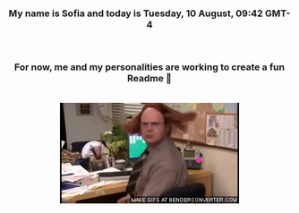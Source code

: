 


<div align="center">
<h3 >My name is Sofia and today is Tuesday, 10 August, 09:42 GMT-4</h3><br>
<h3 >For now, me and my personalities are working to create a fun Readme 👋
</h3><br>
<img src='img/dwight.gif' alt='working...'/>
</div>
